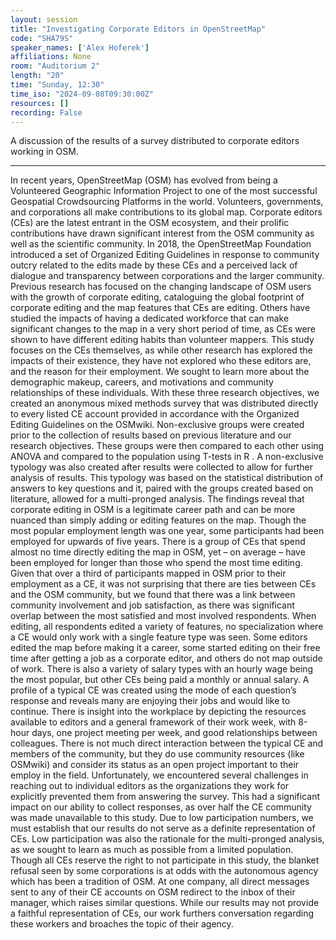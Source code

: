 ```yaml
---
layout: session
title: "Investigating Corporate Editors in OpenStreetMap"
code: "SHA79S"
speaker_names: ['Alex Hoferek']
affiliations: None
room: "Auditorium 2"
length: "20"
time: "Sunday, 12:30"
time_iso: "2024-09-08T09:30:00Z"
resources: []
recording: False
---
```


A discussion of the results of a survey distributed to corporate editors working in OSM.

<hr>

In recent years, OpenStreetMap (OSM) has evolved from being a Volunteered Geographic Information Project to one of the most successful Geospatial Crowdsourcing Platforms in the world.  Volunteers, governments, and corporations all make contributions to its global map. Corporate editors (CEs) are the latest entrant in the OSM ecosystem, and their prolific contributions have drawn significant interest from the OSM community as well as the scientific community. In 2018, the OpenStreetMap Foundation introduced a set of Organized Editing Guidelines in response to community outcry related to the edits made by these CEs and a perceived lack of dialogue and transparency between corporations and the larger community. Previous research has focused on the changing landscape of OSM users with the growth of corporate editing, cataloguing the global footprint of corporate editing and the map features that CEs are editing. Others have studied the impacts of having a dedicated workforce that can make significant changes to the map in a very short period of time, as CEs were shown to have different editing habits than volunteer mappers. This study focuses on the CEs themselves, as while other research has explored the impacts of their existence, they have not explored who these editors are, and the reason for their employment. We sought to learn more about the demographic makeup, careers, and motivations and community relationships of these individuals. With these three research objectives, we created an anonymous mixed methods survey that was distributed directly to every listed CE account provided in accordance with the Organized Editing Guidelines on the OSMwiki. Non-exclusive groups were created prior to the collection of results based on previous literature and our research objectives. These groups were then compared to each other using ANOVA and compared to the population using T-tests in R . A non-exclusive typology was also created after results were collected to allow for further analysis of results. This typology was based on the statistical distribution of answers to key questions and it, paired with the groups created based on literature, allowed for a multi-pronged analysis. 
The findings reveal that corporate editing in OSM is a legitimate career path and can be more nuanced than simply adding or editing features on the map. Though the most popular employment length was one year, some participants had been employed for upwards of five years. There is a group of CEs that spend almost no time directly editing the map in OSM, yet – on average – have been employed for longer than those who spend the most time editing. Given that over a third of participants mapped in OSM prior to their employment as a CE, it was not surprising that there are ties between CEs and the OSM community, but we found that there was a link between community involvement and job satisfaction, as there was significant overlap between the most satisfied and most involved respondents. When editing, all respondents edited a variety of features, no specialization where a CE would only work with a single feature type was seen. Some editors edited the map before making it a career, some started editing on their free time after getting a job as a corporate editor, and others do not map outside of work. There is also a variety of salary types with an hourly wage being the most popular, but other CEs being paid a monthly or annual salary. A profile of a typical CE was created using the mode of each question’s response and reveals many are enjoying their jobs and would like to continue. There is insight into the workplace by depicting the resources available to editors and a general framework of their work week, with 8-hour days, one project meeting per week, and good relationships between colleagues. There is not much direct interaction between the typical CE and members of the community, but they do use community resources (like OSMwiki) and consider its status as an open project important to their employ in the field.
Unfortunately, we encountered several challenges in reaching out to individual editors as the organizations they work for explicitly prevented them from answering the survey. This had a significant impact on our ability to collect responses, as over half the CE community was made unavailable to this study. Due to low participation numbers, we must establish that our results do not serve as a definite representation of CEs. Low participation was also the rationale for the multi-pronged analysis, as we sought to learn as much as possible from a limited population. Though all CEs reserve the right to not participate in this study, the blanket refusal seen by some corporations is at odds with the autonomous agency which has been a tradition of OSM. At one company, all direct messages sent to any of their CE accounts on OSM redirect to the inbox of their manager, which raises similar questions. While our results may not provide a faithful representation of CEs, our work furthers conversation regarding these workers and broaches the topic of their agency.

